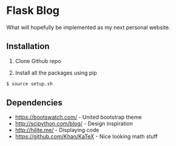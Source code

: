 # Flask Blog
What will hopefully be implemented as my next personal website.

## Installation
1) Clone Github repo

2) Install all the packages using pip
```sh
$ source setup.sh
```

## Dependencies
- https://bootswatch.com/ - United bootstrap theme
- http://scipython.com/blog/ - Design inspiration
- http://hilite.me/ - Displaying code
- https://github.com/Khan/KaTeX - Nice looking math stuff